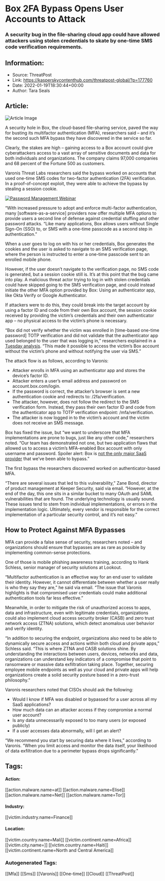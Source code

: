 # Box 2FA Bypass Opens User Accounts to Attack
### A security bug in the file-sharing cloud app could have allowed attackers using stolen credentials to skate by one-time SMS code verification requirements.

## Information:
+ Source: ThreatPost
+ Link: https://kasperskycontenthub.com/threatpost-global/?p=177760
+ Date: 2022-01-19T18:30:44+00:00
+ Author: Tara Seals


## Article:
![Article Image](https://media.threatpost.com/wp-content/uploads/sites/103/2019/01/11104331/2FA_two-factor-authentication.jpg)

A security hole in Box, the cloud-based file-sharing service, paved the way for busting its multifactor authentication (MFA), researchers said – and it’s the second such MFA bypass they have discovered in the service so far.


Clearly, the stakes are high – gaining access to a Box account could give cyberattackers access to a vast array of sensitive documents and data for both individuals and organizations. The company claims 97,000 companies and 68 percent of the Fortune 500 as customers.


Varonis Threat Labs researchers said the bypass worked on accounts that used one-time SMS codes for two-factor authentication (2FA) verification. In a proof-of-concept exploit, they were able to achieve the bypass by stealing a session cookie.


[![Password Management Webinar](https://media.threatpost.com/wp-content/uploads/sites/103/2022/01/12124026/specops_300x250_watch.jpg)](https://threatpost.com/webinars/password-reset-claiming-control-of-credentials-to-stop-attacks/)


“With increased pressure to adopt and enforce multi-factor authentication, many [software-as-a-service] providers now offer multiple MFA options to provide users a second line of defense against credential stuffing and other password attacks. “Like many applications, Box allows users without Single Sign-On (SSO) to, or SMS with a one-time passcode as a second step in authentication.”


When a user goes to log on with his or her credentials, Box generates the cookies and the user is asked to navigate to an SMS verification page, where the person is instructed to enter a one-time passcode sent to an enrolled mobile phone.


However, if the user doesn’t navigate to the verification page, no SMS code is generated, but a session cookie still is. It’s at this point that the bug came into play. A malicious threat actor trying to log in with stolen credentials could have skipped going to the SMS verification page, and could instead initiate the other MFA option provided by Box: Using an authenticator app, like Okta Verify or Google Authenticator.


If attackers were to do this, they could break into the target account by using a factor ID and code from their own Box account, the session cookie received by providing the victim’s credentials and their own authenticator app – no physical access to the victim’s phone is necessary.


“Box did not verify whether the victim was enrolled in [time-based one-time password] TOTP verification and did not validate that the authenticator app used belonged to the user that was logging in,” researchers explained in a [Tuesday analysis](https://www.varonis.com/blog/box-mfa-bypass-sms). “This made it possible to access the victim’s Box account without the victim’s phone and without notifying the user via SMS.”


The attack flow is as follows, according to Varonis:


* Attacker enrolls in MFA using an authenticator app and stores the device’s factor ID.
* Attacker enters a user’s email address and password on account.box.com/login.
* If the password is correct, the attacker’s browser is sent a new authentication cookie and redirects to: /2fa/verification.
* The attacker, however, does not follow the redirect to the SMS verification form. Instead, they pass their own factor ID and code from the authenticator app to TOTP verification endpoint: /mfa/verification.
* The attacker is now logged in to the victim’s account and the victim does not receive an SMS message.



Box has fixed the issue, but “we want to underscore that MFA implementations are prone to bugs, just like any other code,” researchers noted. “Our team has demonstrated not one, but two application flaws that allowed us to access a victim’s MFA-enabled Box account with only username and password. Spoiler alert: Box is [not the only major SaaS provider](https://threatpost.com/flaws-in-microsoft-365s-mfa-access-cloud-apps/159240/) that we’ve been able to bypass.”


The first bypass the researchers discovered worked on authenticator-based MFA.


“There are several issues that led to this vulnerability,” Zane Bond, director of product management at Keeper Security, said via email. “However, at the end of the day, this one sits in a similar bucket to many OAuth and SAML vulnerabilities that are found. The underlying technology is usually sound. These issues tend to stem from individual implementations, or errors in the implementation logic. Ultimately, every vendor is responsible for the correct implementation of a particular security control, and it’s not easy.”


**How to Protect Against MFA Bypasses**
---------------------------------------


MFA can provide a false sense of security, researchers noted – and organizations should ensure that bypasses are as rare as possible by implementing common-sense protections.


One of those is mobile phishing awareness training, according to Hank Schless, senior manager of security solutions at Lookout.


“Multifactor authentication is an effective way for an end user to validate their identity. However, it cannot differentiate between whether a user really is who they say they are,” he said via email. “The issue that Varonis highlights is that compromised user credentials could make additional authentication tools far less effective.”


Meanwhile, in order to mitigate the risk of unauthorized access to apps, data and infrastructure, even with legitimate credentials, organizations could also implement cloud access security broker (CASB) and zero trust network access (ZTNA) solutions, which detect anomalous user behavior and verify identity.


“In addition to securing the endpoint, organizations also need to be able to dynamically secure access and actions within both cloud and private apps,” Schless said. “This is where ZTNA and CASB solutions shine. By understanding the interactions between users, devices, networks and data, organizations can understand key indicators of a compromise that point to ransomware or massive data exfiltration taking place. Together, securing employee mobile endpoints as well as your cloud and private apps will help organizations create a solid security posture based in a zero-trust philosophy.”


Varonis researchers noted that CISOs should ask the following:


* Would I know if MFA was disabled or bypassed for a user across all my SaaS applications?
* How much data can an attacker access if they compromise a normal user account?
* Is any data unnecessarily exposed to too many users (or exposed publicly)
* If a user accesses data abnormally, will I get an alert?


“We recommend you start by securing data where it lives,” according to Varonis. “When you limit access and monitor the data itself, your likelihood of data exfiltration due to a perimeter bypass drops significantly.”





## Tags:

#### Action:
[[action.malware.name=at]] [[action.malware.name=Elise]] [[action.malware.name=Net]] [[action.malware.name=Tor]]

#### Industry:
[[victim.industry.name=Finance]]

#### Location:
[[victim.country.name=Mali]] [[victim.continent.name=Africa]] [[victim.city.name=]] [[victim.country.name=Haiti]] [[victim.continent.name=North and Central America]]

### Autogenerated Tags:
[[Mfa]] [[Sms]] [[Varonis]] [[One-time]] [[Cloud]] [[ThreatPost]]

